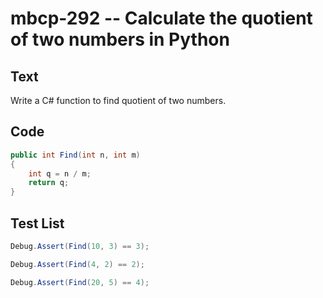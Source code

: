 # mbcp-292 -- Calculate the quotient of two numbers in Python

## Text

Write a C# function to find quotient of two numbers.

## Code

```csharp
public int Find(int n, int m)  
{  
    int q = n / m;  
    return q;  
}
```

## Test List

```csharp
Debug.Assert(Find(10, 3) == 3);
```

```csharp
Debug.Assert(Find(4, 2) == 2);
```

```csharp
Debug.Assert(Find(20, 5) == 4);
```
